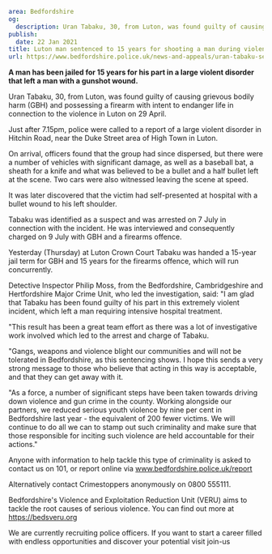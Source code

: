 ```yaml
area: Bedfordshire
og:
  description: Uran Tabaku, 30, from Luton, was found guilty of causing grievous bodily harm (GBH) and possessing a firearm with intent to endanger life in connection to the violence in Luton on 29 April.
publish:
  date: 22 Jan 2021
title: Luton man sentenced to 15 years for shooting a man during violent disorder
url: https://www.bedfordshire.police.uk/news-and-appeals/uran-tabaku-sentencing-jan21
```

**A man has been jailed for 15 years for his part in a large violent disorder that left a man with a gunshot wound.**

Uran Tabaku, 30, from Luton, was found guilty of causing grievous bodily harm (GBH) and possessing a firearm with intent to endanger life in connection to the violence in Luton on 29 April.

Just after 7.15pm, police were called to a report of a large violent disorder in Hitchin Road, near the Duke Street area of High Town in Luton.

On arrival, officers found that the group had since dispersed, but there were a number of vehicles with significant damage, as well as a baseball bat, a sheath for a knife and what was believed to be a bullet and a half bullet left at the scene. Two cars were also witnessed leaving the scene at speed.

It was later discovered that the victim had self-presented at hospital with a bullet wound to his left shoulder.

Tabaku was identified as a suspect and was arrested on 7 July in connection with the incident. He was interviewed and consequently charged on 9 July with GBH and a firearms offence.

Yesterday (Thursday) at Luton Crown Court Tabaku was handed a 15-year jail term for GBH and 15 years for the firearms offence, which will run concurrently.

Detective Inspector Philip Moss, from the Bedfordshire, Cambridgeshire and Hertfordshire Major Crime Unit, who led the investigation, said: "I am glad that Tabaku has been found guilty of his part in this extremely violent incident, which left a man requiring intensive hospital treatment.

"This result has been a great team effort as there was a lot of investigative work involved which led to the arrest and charge of Tabaku.

"Gangs, weapons and violence blight our communities and will not be tolerated in Bedfordshire, as this sentencing shows. I hope this sends a very strong message to those who believe that acting in this way is acceptable, and that they can get away with it.

"As a force, a number of significant steps have been taken towards driving down violence and gun crime in the county. Working alongside our partners, we reduced serious youth violence by nine per cent in Bedfordshire last year - the equivalent of 200 fewer victims. We will continue to do all we can to stamp out such criminality and make sure that those responsible for inciting such violence are held accountable for their actions."

Anyone with information to help tackle this type of criminality is asked to contact us on 101, or report online via www.bedfordshire.police.uk/report

Alternatively contact Crimestoppers anonymously on 0800 555111.

Bedfordshire's Violence and Exploitation Reduction Unit (VERU) aims to tackle the root causes of serious violence. You can find out more at https://bedsveru.org

We are currently recruiting police officers. If you want to start a career filled with endless opportunities and discover your potential visit join-us
